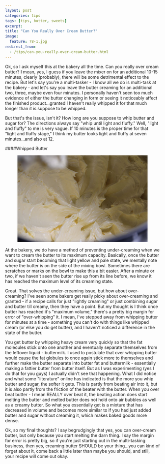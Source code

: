 ```yaml
---
layout: post
categories: tips
tags: [tips, butter, sweets]
excerpt: 
title: "Can You Really Over Cream Butter?"
image:
  feature: 78-1.jpg
redirect_from: 
  - /tips/can-you-really-over-cream-butter.html
---
```


Ok, so I ask myself this at the bakery all the time.  Can you really over cream butter?  I mean, yes, I guess if you leave the mixer on for an additional 10-15 minutes, clearly (probably), there will be some detrimental effect to the recipe.  But let's say you're a multi-tasker - I know all we do is multi-task at the bakery - and let's say you leave the butter creaming for an additional two, three, maybe even four minutes. I personally haven't seen too much evidence of either the butter changing in form or seeing it noticeably affect the finished product...granted I haven't really whipped it for that much longer than it is suppose to be whipped.

But that's the issue, isn't it?  How long are you suppose to whip butter and sugar for?  The directions always say "whip until light and fluffy."  Well, "light and fluffy" to me is very vague.  If 10 minutes is the proper time for that "light and fluffy stage," I think my butter looks light and fluffy at seven minutes...and also at 12.   

####Whipped Butter
<figure> <img src='/images/78-2.jpg'> </figure>

At the bakery, we do have a method of preventing under-creaming when we want to cream the butter to its maximum capacity.  Basically, once the butter and sugar start becoming that light yellow and pale state, we mentally note where the butter is on the side of the mixing bowl.  Sometimes there are scratches or marks on the bowl to make this a bit easier.  After a minute or two, if we haven't seen the butter rise up from its line before, we know it has reached the maximum level of its creaming state.

Great.  That solves the under-creaming issue, but how about over-creaming?  I've seen some bakers get really picky about over-creaming and granted - if a recipe calls for just "lightly creaming" or just combining sugar and butter till creamy, then they have a point. But my thought is I think once butter has reached it's "maximum volume," there's a pretty big margin for error of "over-whipping" it.  I mean, I've stepped away from whipping butter for minutes at a time - something you can't do with things like whipped cream (or else you do get butter), and I haven't noticed a difference in the state of the butter.

You get butter by whipping heavy cream very quickly so that the fat molecules stick onto one another and eventually separate themselves from the leftover liquid - buttermilk. I used to postulate that over whipping butter would cause the fat globules to once again stick more to themselves and further make the butter separate into butter fat and buttermilk  - essentially making a fattier butter from butter itself.  But as I was experimenting (yes I do that for you guys) I actually didn't see that happening. What I did notice and what some "literature" online has indicated is that the more you whip butter and sugar, the softer it gets.  This is partly from beating air into it, but it is also partly from the friction of the beater with the butter. When you over beat butter - I mean REALLY over beat it, the beating action does start melting the butter and melted butter does not hold onto air bubbles as well as a creamy butter.  So what you essentially get is a mixture that has decreased in volume and becomes more similar to if you had just added butter and sugar without creaming it, which makes baked goods more dense.

Ok, so my final thoughts?  I say begrudgingly that yes, you can over-cream butter, but only because you start melting the darn thing.  I say the margin for error is pretty big, so if you're just starting out in the multi-tasking business, then yes, creaming butter SHOULD be your thing...you can kind of forget about it, come back a little later than maybe you should, and still, your recipe will come out okay.
